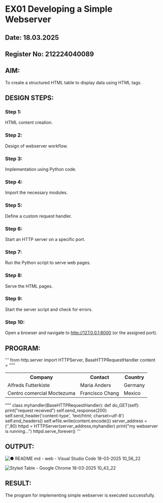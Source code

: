 # EX01 Developing a Simple Webserver
## Date: 18.03.2025
## Register No: 212224040089

## AIM:  
To create a structured HTML table to display data using HTML tags.
## DESIGN STEPS:
### Step 1: 
HTML content creation.

### Step 2:
Design of webserver workflow.

### Step 3:
Implementation using Python code.

### Step 4:
Import the necessary modules.

### Step 5:
Define a custom request handler.

### Step 6:
Start an HTTP server on a specific port.

### Step 7:
Run the Python script to serve web pages.

### Step 8:
Serve the HTML pages.

### Step 9:
Start the server script and check for errors.

### Step 10:
Open a browser and navigate to http://127.0.0.1:8000 (or the assigned port).

## PROGRAM:
'''
from http.server import HTTPServer, BaseHTTPRequestHandler
content = """
<!DOCTYPE html>
<table>
  <tr>
    <th>Company</th>
    <th>Contact</th>
    <th>Country</th>
  </tr>
  <tr>
    <td>Alfreds Futterkiste</td>
    <td>Maria Anders</td>
    <td>Germany</td>
  </tr>
  <tr>
    <td>Centro comercial Moctezuma</td>
    <td>Francisco Chang</td>
    <td>Mexico</td>
  </tr>
</table>

"""
class myhandler(BaseHTTPRequestHandler):
    def do_GET(self):
        print("request received")
        self.send_response(200)
        self.send_header('content-type', 'text/html; charset=utf-8')
        self.end_headers()
        self.wfile.write(content.encode())
server_address = ('',80)
httpd = HTTPServer(server_address,myhandler)
print("my webserver is running...")
httpd.serve_forever()
'''
## OUTPUT:

![● README md - web - Visual Studio Code 18-03-2025 10_56_22](https://github.com/user-attachments/assets/27084066-655f-4866-816f-aa63315d3d75)

![Styled Table - Google Chrome 18-03-2025 10_43_22](https://github.com/user-attachments/assets/09d38235-5710-4213-ac29-713a4b7e7561)


## RESULT:
The program for implementing simple webserver is executed successfully.

